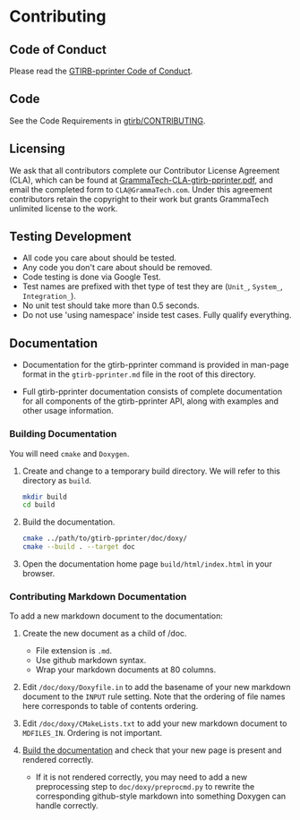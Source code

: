 Contributing
============


## Code of Conduct

Please read the [GTIRB-pprinter Code of Conduct](CODE_OF_CONDUCT.md).


## Code

See the Code Requirements in
[gtirb/CONTRIBUTING](https://github.com/GrammaTech/gtirb/blob/master/CONTRIBUTING.md#code-requirements).


## Licensing

We ask that all contributors complete our Contributor License
Agreement (CLA), which can be found at
[GrammaTech-CLA-gtirb-pprinter.pdf](./GrammaTech-CLA-gtirb-pprinter.pdfGTIRB.pdf),
and email the completed form to `CLA@GrammaTech.com`.  Under this
agreement contributors retain the copyright to their work but grants
GrammaTech unlimited license to the work.


## Testing Development

- All code you care about should be tested.
- Any code you don't care about should be removed.
- Code testing is done via Google Test.
- Test names are prefixed with thet type of test they are (`Unit_`,
  `System_`, `Integration_`).
- No unit test should take more than 0.5 seconds.
- Do not use 'using namespace' inside test cases.  Fully qualify
  everything.


## Documentation

- Documentation for the gtirb-pprinter command is provided in
  man-page format in the `gtirb-pprinter.md` file in the root of this
  directory.

- Full gtirb-pprinter documentation consists of complete documentation
  for all components of the gtirb-pprinter API, along with examples and other
  usage information.


### Building Documentation

You will need `cmake` and `Doxygen`.

1. Create and change to a temporary build directory. We will refer to
   this directory as `build`.

   ```sh
   mkdir build
   cd build
   ```

2. Build the documentation.

   ```sh
   cmake ../path/to/gtirb-pprinter/doc/doxy/
   cmake --build . --target doc
   ```

3. Open the documentation home page `build/html/index.html`
   in your browser.


### Contributing Markdown Documentation

To add a new markdown document to the documentation:

1. Create the new document as a child of /doc.
   - File extension is `.md`.
   - Use github markdown syntax.
   - Wrap your markdown documents at 80 columns.

2. Edit `/doc/doxy/Doxyfile.in` to add the basename of your new
   markdown document to the `INPUT` rule setting. Note that the
   ordering of file names here corresponds to table of contents
   ordering.

3. Edit `/doc/doxy/CMakeLists.txt` to add your new markdown document
   to `MDFILES_IN`. Ordering is not important.

4. [Build the documentation](#building-documentation) and check that
   your new page is present and rendered correctly.
   - If it is not rendered correctly, you may need to add a new
     preprocessing step to `doc/doxy/preprocmd.py` to rewrite the
     corresponding github-style markdown into something Doxygen
     can handle correctly.
